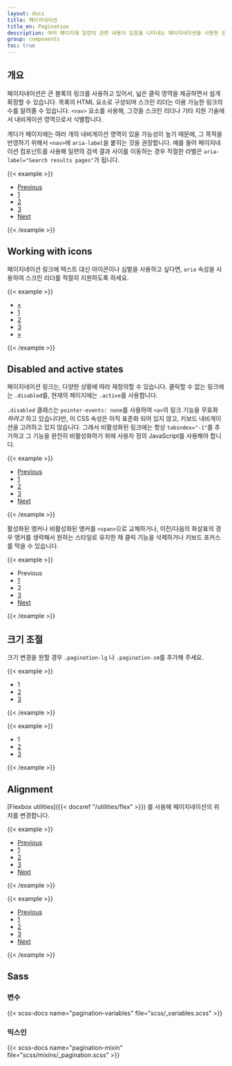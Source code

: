 ```yaml
---
layout: docs
title: 페이지네이션
title_en: Pagination
description: 여러 페이지에 일련의 관련 내용이 있음을 나타내는 페이지네이션을 사용한 문서와 예시입니다.
group: components
toc: true
---
```


## 개요

페이지네이션은 큰 블록의 링크를 사용하고 있어서, 넓은 클릭 영역을 제공하면서 쉽게 확장할 수 있습니다. 목록의 HTML 요소로 구성되며 스크린 리더는 이용 가능한 링크의 수를 알려줄 수 있습니다. `<nav>` 요소를 사용해, 그것을 스크린 리더나 기타 지원 기술에서 내비게이션 영역으로서 식별합니다.

게다가 페이지에는 여러 개의 내비게이션 영역이 있을 가능성이 높기 때문에, 그 목적을 반영하기 위해서 `<nav>`에 `aria-label`을 붙히는 것을 권장합니다. 예를 들어 페이지네이션 컴포넌트를 사용해 일련의 검색 결과 사이를 이동하는 경우 적절한 라벨은 `aria-label="Search results pages"`가 됩니다.

{{< example >}}
<nav aria-label="Page navigation example">
  <ul class="pagination">
    <li class="page-item"><a class="page-link" href="#">Previous</a></li>
    <li class="page-item"><a class="page-link" href="#">1</a></li>
    <li class="page-item"><a class="page-link" href="#">2</a></li>
    <li class="page-item"><a class="page-link" href="#">3</a></li>
    <li class="page-item"><a class="page-link" href="#">Next</a></li>
  </ul>
</nav>
{{< /example >}}

## Working with icons

페이지네이션 링크에 텍스트 대신 아이콘이나 심벌을 사용하고 싶다면, `aria` 속성을 사용하여 스크린 리더를 적절히 지원하도록 하세요.

{{< example >}}
<nav aria-label="Page navigation example">
  <ul class="pagination">
    <li class="page-item">
      <a class="page-link" href="#" aria-label="Previous">
        <span aria-hidden="true">&laquo;</span>
      </a>
    </li>
    <li class="page-item"><a class="page-link" href="#">1</a></li>
    <li class="page-item"><a class="page-link" href="#">2</a></li>
    <li class="page-item"><a class="page-link" href="#">3</a></li>
    <li class="page-item">
      <a class="page-link" href="#" aria-label="Next">
        <span aria-hidden="true">&raquo;</span>
      </a>
    </li>
  </ul>
</nav>
{{< /example >}}

## Disabled and active states

페이지네이션 링크는, 다양한 상황에 따라 재정의할 수 있습니다. 클릭할 수 없는 링크에는 `.disabled`를, 현재의 페이지에는 `.active`를 사용합니다.

`.disabled` 클래스는 `pointer-events: none`를 사용하여 `<a>`의 링크 기능을 무효화 _하려고_ 하고 있습니다만, 이 CSS 속성은 아직 표준화 되어 있지 않고, 키보드 내비게이션을 고려하고 있지 않습니다. 그래서 비활성화된 링크에는 항상 `tabindex="-1"`를 추가하고 그 기능을 완전히 비활성화하기 위헤 사용자 정의 JavaScript를 사용해야 합니다.

{{< example >}}
<nav aria-label="...">
  <ul class="pagination">
    <li class="page-item disabled">
      <a class="page-link" href="#" tabindex="-1" aria-disabled="true">Previous</a>
    </li>
    <li class="page-item"><a class="page-link" href="#">1</a></li>
    <li class="page-item active" aria-current="page">
      <a class="page-link" href="#">2</a>
    </li>
    <li class="page-item"><a class="page-link" href="#">3</a></li>
    <li class="page-item">
      <a class="page-link" href="#">Next</a>
    </li>
  </ul>
</nav>
{{< /example >}}

활성화된 앵커나 비활성화된 앵커를 `<span>`으로 교체하거나, 이전/다음의 화살표의 경우 앵커를 생략해서 원하는 스타일로 유지한 채 클릭 기능을 삭제하거나 키보드 포커스를 막을 수 있습니다.

{{< example >}}
<nav aria-label="...">
  <ul class="pagination">
    <li class="page-item disabled">
      <span class="page-link">Previous</span>
    </li>
    <li class="page-item"><a class="page-link" href="#">1</a></li>
    <li class="page-item active" aria-current="page">
      <span class="page-link">2</span>
    </li>
    <li class="page-item"><a class="page-link" href="#">3</a></li>
    <li class="page-item">
      <a class="page-link" href="#">Next</a>
    </li>
  </ul>
</nav>
{{< /example >}}

## 크기 조절

크기 변경을 원할 경우 `.pagination-lg` 나 `.pagination-sm`를 추가해 주세요.

{{< example >}}
<nav aria-label="...">
  <ul class="pagination pagination-lg">
    <li class="page-item active" aria-current="page">
      <span class="page-link">1</span>
    </li>
    <li class="page-item"><a class="page-link" href="#">2</a></li>
    <li class="page-item"><a class="page-link" href="#">3</a></li>
  </ul>
</nav>
{{< /example >}}

{{< example >}}
<nav aria-label="...">
  <ul class="pagination pagination-sm">
    <li class="page-item active" aria-current="page">
      <span class="page-link">1</span>
    </li>
    <li class="page-item"><a class="page-link" href="#">2</a></li>
    <li class="page-item"><a class="page-link" href="#">3</a></li>
  </ul>
</nav>
{{< /example >}}

## Alignment

[Flexbox utilities]({{< docsref "/utilities/flex" >}}) 를 사용해 페이지네이션의 위치를 변경합니다.

{{< example >}}
<nav aria-label="Page navigation example">
  <ul class="pagination justify-content-center">
    <li class="page-item disabled">
      <a class="page-link" href="#" tabindex="-1" aria-disabled="true">Previous</a>
    </li>
    <li class="page-item"><a class="page-link" href="#">1</a></li>
    <li class="page-item"><a class="page-link" href="#">2</a></li>
    <li class="page-item"><a class="page-link" href="#">3</a></li>
    <li class="page-item">
      <a class="page-link" href="#">Next</a>
    </li>
  </ul>
</nav>
{{< /example >}}

{{< example >}}
<nav aria-label="Page navigation example">
  <ul class="pagination justify-content-end">
    <li class="page-item disabled">
      <a class="page-link" href="#" tabindex="-1" aria-disabled="true">Previous</a>
    </li>
    <li class="page-item"><a class="page-link" href="#">1</a></li>
    <li class="page-item"><a class="page-link" href="#">2</a></li>
    <li class="page-item"><a class="page-link" href="#">3</a></li>
    <li class="page-item">
      <a class="page-link" href="#">Next</a>
    </li>
  </ul>
</nav>
{{< /example >}}

## Sass

### 변수

{{< scss-docs name="pagination-variables" file="scss/_variables.scss" >}}

### 믹스인

{{< scss-docs name="pagination-mixin" file="scss/mixins/_pagination.scss" >}}
